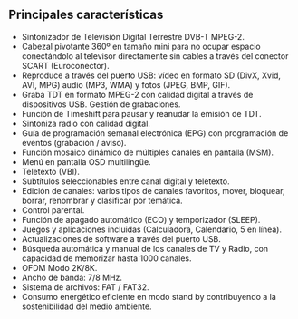 ## Principales características

- Sintonizador de Televisión Digital Terrestre DVB-T MPEG-2.
- Cabezal pivotante 360º en tamaño mini para no ocupar espacio conectándolo al televisor directamente sin cables a través del conector SCART (Euroconector).
- Reproduce a través del puerto USB: vídeo en formato SD (DivX, Xvid, AVI, MPG) audio (MP3, WMA) y fotos (JPEG, BMP, GIF).
- Graba TDT en formato MPEG-2 con calidad digital a través de dispositivos USB. Gestión de grabaciones.
- Función de Timeshift para pausar y reanudar la emisión de TDT.
- Sintoniza radio con calidad digital.
- Guía de programación semanal electrónica (EPG) con programación de eventos (grabación / aviso).
- Función mosaico dinámico de múltiples canales en pantalla (MSM).
- Menú en pantalla OSD multilingüe.
- Teletexto (VBI).
- Subtítulos seleccionables entre canal digital y teletexto.
- Edición de canales: varios tipos de canales favoritos, mover, bloquear, borrar, renombrar y clasificar por temática.
- Control parental.
- Función de apagado automático (ECO) y temporizador (SLEEP).
- Juegos y aplicaciones incluidas (Calculadora, Calendario, 5 en línea).
- Actualizaciones de software a través del puerto USB.
- Búsqueda automática y manual de los canales de TV y Radio, con capacidad de memorizar hasta 1000 canales.
- OFDM Modo 2K/8K.
- Ancho de banda: 7/8 MHz.
- Sistema de archivos: FAT / FAT32.
- Consumo energético eficiente en modo stand by contribuyendo a la sostenibilidad del medio ambiente.
